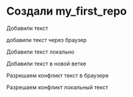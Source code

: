 # Создали my_first_repo

Добавили текст

добавили текст через браузер

Добавили текст локально

Добавили текст в новой ветке

Разрешаем конфликт текст в браузере

Разрешаем конфликт локальный текст
